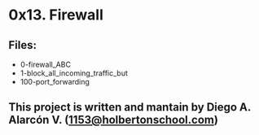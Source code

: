 # 0x13. Firewall

## Files:

- 0-firewall_ABC
- 1-block_all_incoming_traffic_but
- 100-port_forwarding

## This project is written and mantain by **Diego A. Alarcón V.** (1153@holbertonschool.com)
